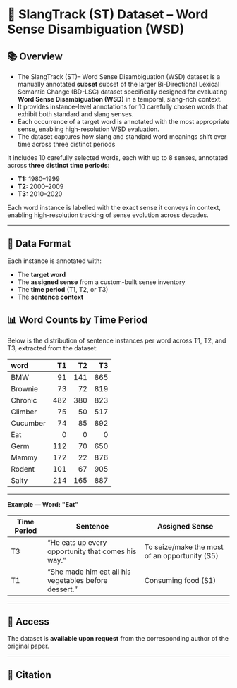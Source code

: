 # 🧠 SlangTrack (ST) Dataset – Word Sense Disambiguation (WSD)

## 📚 Overview
- The SlangTrack (ST)– Word Sense Disambiguation (WSD) dataset is a manually annotated **subset** subset of the larger Bi-Directional Lexical Semantic Change (BD-LSC) dataset     specifically designed for evaluating **Word Sense Disambiguation (WSD)** in a temporal, slang-rich context.
- It provides instance-level annotations for 10 carefully chosen words that exhibit both standard and slang senses.
- Each occurrence of a target word is annotated with the most appropriate sense, enabling high-resolution WSD evaluation.
- The dataset captures how slang and standard word meanings shift over time across three distinct periods





It includes 10 carefully selected words, each with up to 8 senses, annotated across **three distinct time periods**:
- **T1:** 1980–1999  
- **T2:** 2000–2009  
- **T3:** 2010–2020

Each word instance is labelled with the exact sense it conveys in context, enabling high-resolution tracking of sense evolution across decades.

---

## 📝 Data Format

Each instance is annotated with:
- The **target word**
- The **assigned sense** from a custom-built sense inventory
- The **time period** (T1, T2, or T3)
- The **sentence context**

## 📊 Word Counts by Time Period

Below is the distribution of sentence instances per word across T1, T2, and T3, extracted from the dataset:

| word     |   T1 |   T2 |   T3 |  
|:---------|-----:|-----:|-----:|
| BMW      |   91 |  141 |  865 | 
| Brownie  |   73 |   72 |  819 |  
| Chronic  |  482 |  380 |  823 |   
| Climber  |   75 |   50 |  517 |   
| Cucumber |   74 |   85 |  892 |   
| Eat      |    0 |    0 |    0 |  
| Germ     |  112 |   70 |  650 |   
| Mammy    |  172 |   22 |  876 |    
| Rodent   |  101 |   67 |  905 |   
| Salty    |  214 |  165 |  887 |    

---

**Example — Word: "Eat"**

| Time Period | Sentence                                                                 | Assigned Sense                                 |
|-------------|--------------------------------------------------------------------------|------------------------------------------------|
| T3          | “He eats up every opportunity that comes his way.”                      | To seize/make the most of an opportunity (S5)  |
| T1          | “She made him eat all his vegetables before dessert.”                   | Consuming food (S1)                            |

---
## 📁 Access

The dataset is **available upon request** from the corresponding author of the original paper.  

---

## 📄 Citation

